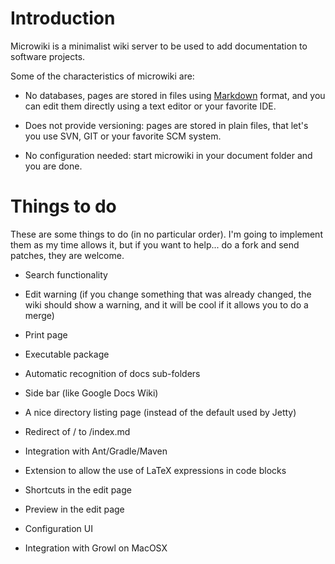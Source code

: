 Introduction
========

Microwiki is a minimalist wiki server to be used to add
documentation to software projects.

Some of the characteristics of microwiki are:

* No databases, pages are stored in files using [Markdown][1] format, and you
   can edit them directly using a text editor or your favorite IDE.

* Does not provide versioning: pages are stored in plain files, that let's you use
   SVN, GIT or your favorite SCM system.

*  No configuration needed: start microwiki in your document folder and you are
   done.

[1]: http://daringfireball.net/projects/markdown/

Things to do
=======

These are some things to do (in no particular order). I'm going to implement them
as my time allows it, but if you want to help... do a fork and send patches, they are
welcome.

* Search functionality

* Edit warning (if you change something that was already changed, the wiki should
  show a warning, and it will be cool if it allows you to do a merge)

* Print page

* Executable package

* Automatic recognition of docs sub-folders

* Side bar (like Google Docs Wiki)

* A nice directory listing page (instead of the default used by Jetty)

 * Redirect of / to /index.md

 * Integration with Ant/Gradle/Maven

 * Extension to allow the use of LaTeX expressions in code blocks

 * Shortcuts in the edit page

 * Preview in the edit page

 * Configuration UI

 * Integration with Growl on MacOSX